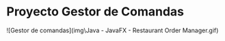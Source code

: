 # Proyecto Gestor de Comandas

![Gestor de comandas](img\Java - JavaFX - Restaurant Order Manager.gif)
